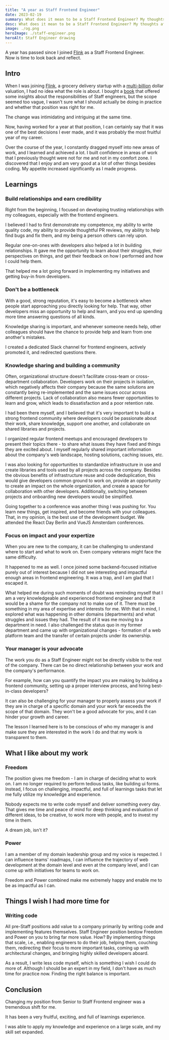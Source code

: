 ```yaml
---
title: "A year as Staff Frontend Engineer"
date: 2023-02-19
summary: What does it mean to be a Staff Frontend Engineer? My thoughts after a year of working as a Staff Frontend Engineer. What I liked and didn't like. The lessons I learned.
desc: What does it mean to be a Staff Frontend Engineer? My thoughts after a year of working as a Staff Frontend Engineer. What I liked and didn't like. The lessons I learned.
image: ./og.png
heroImage: ./staff-engineer.png
heroAlt: Staff Engineer drawing
---
```


A year has passed since I joined [Flink](https://www.goflink.com/) as a Staff Frontend Engineer.  
Now is time to look back and reflect.

## Intro

When I was joining [Flink](https://www.goflink.com/), a grocery delivery startup with a [multi-billion](https://techcrunch.com/2021/12/09/flink-the-berlin-based-instant-grocery-startup-is-now-valued-at-2-85b-after-raising-750m-in-a-round-led-by-doordash/) dollar valuation, I had no idea what the role is about. I bought a [book](https://staffeng.com/book) that offered some insights about the responsibilities of Staff engineers, but the scope seemed too vague, I wasn't sure what I should actually be doing in practice and whether that position was right for me.

The change was intimidating and intriguing at the same time.

Now, having worked for a year at that position, I can certainly say that it was one of the best decisions I ever made, and it was probably the most fruitful year of my career.

Over the course of the year, I constantly dragged myself into new areas of work, and I learned and achieved a lot. I built confidence in areas of work that I previously thought were not for me and not in my comfort zone. I discovered that I enjoy and am very good at a lot of other things besides coding. My appetite increased significantly as I made progress.

## Learnings

### Build relationships and earn credibility

Right from the beginning, I focused on developing trusting relationships with my colleagues, especially with the frontend engineers.

I believed I had to first demonstrate my competence, my ability to write quality code, my ability to provide thoughtful PR reviews, my ability to help find bugs and fix them, and my being a person others can rely upon.

Regular one-on-ones with developers also helped a lot in building relationships. It gave me the opportunity to learn about their struggles, their perspectives on things, and get their feedback on how I performed and how I could help them.

That helped me a lot going forward in implementing my initiatives and getting buy-in from developers.

### Don't be a bottleneck

With a good, strong reputation, it's easy to become a bottleneck when people start approaching you directly looking for help. That way, other developers miss an opportunity to help and learn, and you end up spending more time answering questions of all kinds.

Knowledge sharing is important, and whenever someone needs help, other colleagues should have the chance to provide help and learn from one another's mistakes.

I created a dedicated Slack channel for frontend engineers, actively promoted it, and redirected questions there.

### Knowledge sharing and building a community

Often, organizational structure doesn't facilitate cross-team or cross-department collaboration. Developers work on their projects in isolation, which negatively affects their company because the same solutions are constantly being re-implemented and the same issues occur across different projects. Lack of collaboration also means fewer opportunities to learn and grow, which leads to dissatisfaction and a poor retention rate.

I had been there myself, and I believed that it's very important to build a strong frontend community where developers could be passionate about their work, share knowledge, support one another, and collaborate on shared libraries and projects.

I organized regular frontend meetups and encouraged developers to present their topics there - to share what issues they have fixed and things they are excited about. I myself regularly shared important information about the company's web landscape, hosting solutions, caching issues, etc.

I was also looking for opportunities to standardize infrastructure in use and create libraries and tools used by all projects across the company. Besides the obvious benefits of infrastructure reuse and code deduplication, this would give developers common ground to work on, provide an opportunity to create an impact on the whole organization, and create a space for collaboration with other developers. Additionally, switching between projects and onboarding new developers would be simplified.

Going together to a conference was another thing I was pushing for. You learn new things, get inspired, and become friends with your colleagues. That, in my opinion, is the best use of the development budget. We attended the React Day Berlin and VueJS Amsterdam conferences.

### Focus on impact and your expertize

When you are new to the company, it can be challenging to understand where to start and what to work on. Even company veterans might face the same difficulty.

It happened to me as well. I once joined some backend-focused initiative purely out of interest because I did not see interesting and impactful enough areas in frontend engineering. It was a trap, and I am glad that I escaped it.

What helped me during such moments of doubt was reminding myself that I am a very knowledgeable and experienced frontend engineer and that it would be a shame for the company not to make use of it. There must be something in my area of expertise and interests for me. With that in mind, I explored what was happening in other domains (departments) and what struggles and issues they had. The result of it was me moving to a department in need. I also challenged the status quo in my former department and came up with organizational changes - formation of a web platform team and the transfer of certain projects under its ownership.

### Your manager is your advocate

The work you do as a Staff Engineer might not be directly visible to the rest of the company. There can be no direct relationship between your work and the company's performance.

For example, how can you quantify the impact you are making by building a frontend community, setting up a proper interview process, and hiring best-in-class developers?

It can also be challenging for your manager to properly assess your work if they are in charge of a specific domain and your work far exceeds the scope of that domain. They won't be a good advocate for you, and it can hinder your growth and career.

The lesson I learned here is to be conscious of who my manager is and make sure they are interested in the work I do and that my work is transparent to them.

## What I like about my work

### Freedom

The position gives me freedom - I am in charge of deciding what to work on. I am no longer required to perform tedious tasks, like building ui forms. Instead, I focus on challenging, impactful, and full of learnings tasks that let me fully utilize my knowledge and experience.

Nobody expects me to write code myself and deliver something every day. That gives me time and peace of mind for deep thinking and evaluation of different ideas, to be creative, to work more with people, and to invest my time in them.

A dream job, isn't it?

### Power

I am a member of my domain leadership group and my voice is respected. I can influence teams' roadmaps, I can influence the trajectory of web development at the domain level and even at the company level, and I can come up with initiatives for teams to work on.

Freedom and Power combined make me extremely happy and enable me to be as impactful as I can.

## Things I wish I had more time for

### Writing code

All pre-Staff positions add value to a company primarily by writing code and implementing features themselves. Staff Engineer position bestow Freedom and Power on you to bring far more value. How? By implementing things that scale, i.e., enabling engineers to do their job, helping them, couching them, redirecting their focus to more important tasks, coming up with architectural changes, and bringing highly skilled developers aboard.

As a result, I write less code myself, which is something I wish I could do more of. Although I should be an expert in my field, I don't have as much time for practice now. Finding the right balance is important.

## Conclusion

Changing my position from Senior to Staff Frontend engineer was a tremendous shift for me.

It has been a very fruitful, exciting, and full of learnings experience.

I was able to apply my knowledge and experience on a large scale, and my skill set expanded.
